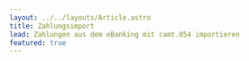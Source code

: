 ```yaml
---
layout: ../../layouts/Article.astro
title: Zahlungsimport
lead: Zahlungen aus dem eBanking mit camt.054 importieren 
featured: true
---
```





